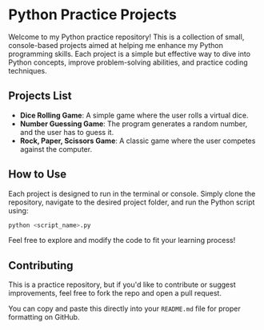 # Python Practice Projects

Welcome to my Python practice repository! This is a collection of small, console-based projects aimed at helping me enhance my Python programming skills. Each project is a simple but effective way to dive into Python concepts, improve problem-solving abilities, and practice coding techniques.

## Projects List

- **Dice Rolling Game**: A simple game where the user rolls a virtual dice.
- **Number Guessing Game**: The program generates a random number, and the user has to guess it.
- **Rock, Paper, Scissors Game**: A classic game where the user competes against the computer.

## How to Use

Each project is designed to run in the terminal or console. Simply clone the repository, navigate to the desired project folder, and run the Python script using:

```bash
python <script_name>.py
```

Feel free to explore and modify the code to fit your learning process!

## Contributing
This is a practice repository, but if you'd like to contribute or suggest improvements, feel free to fork the repo and open a pull request.


You can copy and paste this directly into your `README.md` file for proper formatting on GitHub.

